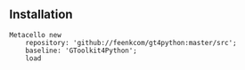 ## Installation```Metacello new	repository: 'github://feenkcom/gt4python:master/src';	baseline: 'GToolkit4Python';	load```